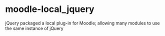moodle-local_jquery
===================

jQuery packaged a local plug-in for Moodle; allowing many modules to use the same instance of jQuery